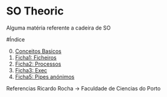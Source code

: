 # SO Theoric
 Alguma matéria referente a cadeira de SO

#Índice


 0. [Conceitos Basicos](./Basic.md)
 1. [Ficha1: Ficheiros](./Ficha1.md)
 2. [Ficha2: Processos](./Ficha2.md)
 3. [Ficha3: Exec](./Ficha3.md)
 5. [Ficha5: Pipes anónimos](./Ficha5.md)

Referencias Ricardo Rocha -> Faculdade de Ciencias do Porto
